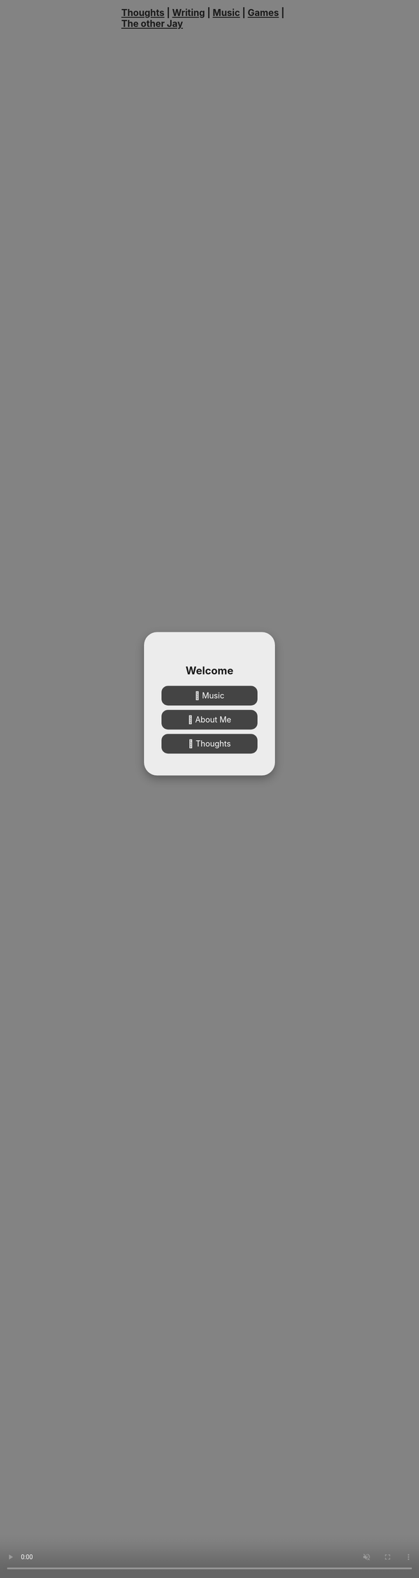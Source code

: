 <!DOCTYPE html>
<html lang="en">
<head>
  <meta charset="UTF-8">
  <title>Homepage with Background Video</title>
  <style>
    * {
      margin: 0;
      padding: 0;
      box-sizing: border-box;
    }

    body, html {
      height: 100%;
      font-family: sans-serif;
    }

    .video-background {
      position: fixed;
      top: 0;
      left: 0;
      height: 100%;
      width: 100%;
      z-index: -1;
      overflow: hidden;
    }

    .video-background video {
      width: 100%;
      height: 100%;
      object-fit: cover;
      opacity: 0.6; /* Adjust this to control video brightness */
    }

    .menu-box {
      position: relative;
      z-index: 1;
      background-color: rgba(255, 255, 255, 0.85);
      padding: 40px;
      border-radius: 30px;
      box-shadow: 0 8px 20px rgba(0, 0, 0, 0.3);
      text-align: center;
      width: 300px;
      margin: auto;
      top: 50%;
      transform: translateY(-50%);
    }

    .menu-box h1 {
      margin-bottom: 20px;
      font-size: 24px;
    }

    .menu-box a {
      display: block;
      margin: 10px 0;
      padding: 12px 20px;
      background-color: #444;
      color: white;
      border-radius: 15px;
      text-decoration: none;
      font-size: 18px;
      transition: background 0.3s;
    }

    .menu-box a:hover {
      background-color: #666;
    }
  </style>
</head>
<body>

  <!-- Background video container -->
  <div class="video-background">
    <video autoplay loop muted playsinline preload="auto">
      <source src="photos/Timeline 1.mp4" type="video/mp4">
      Your browser does not support the video tag.
    </video>
  </div>

  <!-- Menu Box -->
  <div class="menu-box">
    <h1>Welcome</h1>
    <a href="music.html">🎵 Music</a>
    <a href="about.html">👤 About Me</a>
    <a href="thoughts.html">💭 Thoughts</a>
  </div>

</body>
</html>


## [Thoughts](https://dejay22kar.github.io/jay22kar/thoughts) | [Writing](https://dejay22kar.github.io/jay22kar/flash-fiction-and-short-stories) | [Music](https://dejay22kar.github.io/jay22kar/my-favorite-music) | [Games](https://dejay22kar.github.io/jay22kar/games) | [The other Jay](https://dejay22kar.github.io/jay22kar/jay222kar)


